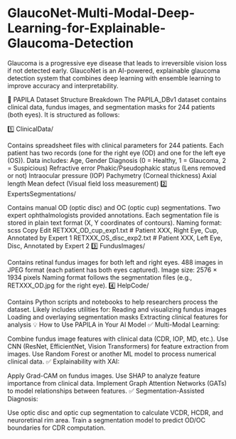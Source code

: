 # GlaucoNet-Multi-Modal-Deep-Learning-for-Explainable-Glaucoma-Detection
Glaucoma is a progressive eye disease that leads to irreversible vision loss if not detected early. GlaucoNet is an AI-powered, explainable glaucoma detection system that combines deep learning with ensemble learning to improve accuracy and interpretability.

📂 PAPILA Dataset Structure Breakdown
The PAPILA_DBv1 dataset contains clinical data, fundus images, and segmentation masks for 244 patients (both eyes). It is structured as follows:

1️⃣ ClinicalData/

Contains spreadsheet files with clinical parameters for 244 patients.
Each patient has two records (one for the right eye (OD) and one for the left eye (OS)).
Data includes:
Age, Gender
Diagnosis (0 = Healthy, 1 = Glaucoma, 2 = Suspicious)
Refractive error
Phakic/Pseudophakic status (Lens removed or not)
Intraocular pressure (IOP)
Pachymetry (Corneal thickness)
Axial length
Mean defect (Visual field loss measurement)
2️⃣ ExpertsSegmentations/

Contains manual OD (optic disc) and OC (optic cup) segmentations.
Two expert ophthalmologists provided annotations.
Each segmentation file is stored in plain text format (X, Y coordinates of contours).
Naming format:
scss
Copy
Edit
RETXXX_OD_cup_exp1.txt   # Patient XXX, Right Eye, Cup, Annotated by Expert 1
RETXXX_OS_disc_exp2.txt  # Patient XXX, Left Eye, Disc, Annotated by Expert 2
3️⃣ FundusImages/

Contains retinal fundus images for both left and right eyes.
488 images in JPEG format (each patient has both eyes captured).
Image size: 2576 × 1934 pixels
Naming format follows the segmentation files (e.g., RETXXX_OD.jpg for the right eye).
4️⃣ HelpCode/

Contains Python scripts and notebooks to help researchers process the dataset.
Likely includes utilities for:
Reading and visualizing fundus images
Loading and overlaying segmentation masks
Extracting clinical features for analysis
💡 How to Use PAPILA in Your AI Model
✅ Multi-Modal Learning:

Combine fundus image features with clinical data (CDR, IOP, MD, etc.).
Use CNN (ResNet, EfficientNet, Vision Transformers) for feature extraction from images.
Use Random Forest or another ML model to process numerical clinical data.
✅ Explainability with XAI:

Apply Grad-CAM on fundus images.
Use SHAP to analyze feature importance from clinical data.
Implement Graph Attention Networks (GATs) to model relationships between features.
✅ Segmentation-Assisted Diagnosis:

Use optic disc and optic cup segmentation to calculate VCDR, HCDR, and neuroretinal rim area.
Train a segmentation model to predict OD/OC boundaries for CDR computation.
